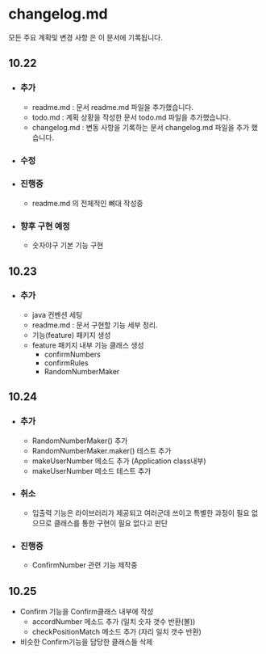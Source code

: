 # changelog.md

모든 주요 계획및 변경 사항 은 이 문서에 기록됩니다.

## **10.22**

- ### 추가
    - readme.md : 문서 readme.md 파일을 추가했습니다.
    - todo.md : 계획 상황을 작성한 문서 todo.md 파일을 추가했습니다.
    - changelog.md : 변동 사항을 기록하는 문서 changelog.md 파일을 추가 했습니다.
- ### 수정

- ### 진행중
    - readme.md 의 전체적인 뼈대 작성중

- ### 향후 구현 예정
    - 숫자야구 기본 기능 구현

## **10.23**

- ### 추가
    - java 컨벤션 세팅
    - readme.md : 문서 구현할 기능 세부 정리.
    - 기능(feature) 패키지 생성
    - feature 패키지 내부 기능 클래스 생성
      - confirmNumbers
      - confirmRules
      - RandomNumberMaker

## **10.24**

- ### 추가
  - RandomNumberMaker() 추가
  - RandomNumberMaker.maker() 테스트 추가 
  - makeUserNumber 메소드 추가 (Application class내부)
  - makeUserNumber 메소드 테스트 추가
- ### 취소
  - 입출력 기능은 라이브러리가 제공되고 여러군데 쓰이고 특별한 과정이 필요 없으므로 클래스를 통한 구현이 필요 없다고 판단
- ### 진행중
  - ConfirmNumber 관련 기능 제작중

## 10.25
- Confirm 기능을 Confirm클래스 내부에 작성
  - accordNumber 메소드 추가 (일치 숫자 갯수 반환(볼))
  - checkPositionMatch 메소드 추가 (자리 일치 갯수 반환)
- 비슷한 Confirm기능을 담당한 클래스들 삭제 
  
    

